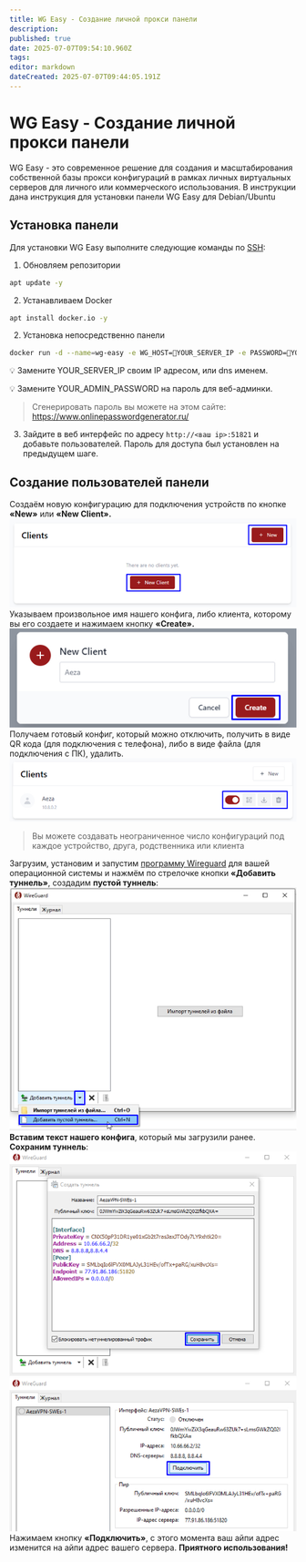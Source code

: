 ```yaml
---
title: WG Easy - Создание личной прокси панели
description: 
published: true
date: 2025-07-07T09:54:10.960Z
tags: 
editor: markdown
dateCreated: 2025-07-07T09:44:05.191Z
---
```


# WG Easy - Создание личной прокси панели

WG Easy - это современное решение для создания и масштабирования собственной базы прокси конфигураций в рамках личных виртуальных серверов для личного или коммерческого использования.
В инструкции дана инструкция для установки панели WG Easy для Debian/Ubuntu

## Установка панели

Для установки WG Easy выполните следующие команды по [SSH](/kak-podklyuchitsya-po-ssh-i-sftp):

1. Обновляем репозитории

``` bash
apt update -y
```

2. Устанавливаем Docker

``` bash
apt install docker.io -y
```

2. Установка непосредственно панели

``` bash
docker run -d --name=wg-easy -e WG_HOST=🚨YOUR_SERVER_IP -e PASSWORD=🚨YOUR_ADMIN_PASSWORD -v ~/.wg-easy:/etc/wireguard -p 51820:51820/udp -p 51821:51821/tcp --cap-add=NET_ADMIN --cap-add=SYS_MODULE --sysctl="net.ipv4.conf.all.src_valid_mark=1" --sysctl="net.ipv4.ip_forward=1" --restart unless-stopped weejewel/wg-easy
```

💡 Замените YOUR_SERVER_IP своим IP адресом, или dns именем.

💡 Замените YOUR_ADMIN_PASSWORD на пароль для веб-админки.
>Сгенерировать пароль вы можете на этом сайте: <https://www.onlinepasswordgenerator.ru/>

3. Зайдите в веб интерфейс по адресу `http://<ваш ip>:51821` и добавьте пользователей. Пароль для доступа был установлен на предыдущем шаге.

## Создание пользователей панели

Создаём новую конфигурацию для подключения устройств по кнопке **«New»** или **«New Client».**
![image23.jpg](/wgeasy/image23.jpg)
Указываем произвольное имя нашего конфига, либо клиента, которому вы его создаете и нажимаем  кнопку **«Create».**
![image24.jpg](/wgeasy/image24.jpg)
Получаем готовый конфиг, который можно отключить, получить в виде QR кода (для подключения с телефона), либо в виде файла (для подключения с ПК), удалить.
![image25.jpg](/wgeasy/image25.jpg)
>Вы можете создавать неограниченное число конфигураций под каждое устройство, друга, родственника или клиента

Загрузим, установим и запустим [программу Wireguard](https://www.wireguard.com/install/) для вашей операционной системы и нажмём по стрелочке кнопки **«Добавить туннель»**, создадим **пустой туннель**:
![image26.jpg](/wgeasy/image26.jpg)
**Вставим текст нашего конфига**, который мы загрузили ранее. **Сохраним туннель**:
![image27.jpg](/wgeasy/image27.jpg)
![image28.jpg](/wgeasy/image28.jpg)
Нажимаем кнопку **«Подключить»**, с этого момента ваш айпи адрес изменится на айпи адрес вашего сервера. **Приятного использования!**
